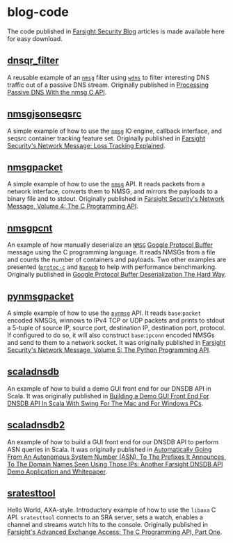 # blog-code
The code published in [Farsight Security Blog](https://www.farsightsecurity.com/Blog) articles is made available here for easy download.

## [dnsqr_filter](dnsqr_filter)
A reusable example of an [`nmsg`](https://github.com/farsightsec/nmsg) filter
using [`wdns`](https://github.com/farsightsec/wdns) to filter interesting
DNS traffic out of a passive DNS stream. Originally published in
[Processing Passive DNS With the nmsg C API](https://www.farsightsecurity.com/Blog/20150318-cmikk-processing-pdns/).

## [nmsgjsonseqsrc](nmsgjsonseqsrc)
A simple example of how to use the
[`nmsg`](https://github.com/farsightsec/nmsg) IO engine, callback interface, and seqsrc container tracking feature set. Originally published in
[Farsight Security's Network Message: Loss Tracking Explained](https://www.farsightsecurity.com/2017/02/24/mschiffm-nmsg-seqsrc/).

## [nmsgpacket](nmsgpacket)
A simple example of how to use the [`nmsg`](https://github.com/farsightsec/nmsg)
API. It reads packets from a network interface, converts them to NMSG, and
mirrors the payloads to a binary file and to stdout. Originally published in
[Farsight Security's Network Message, Volume 4: The C Programming API](https://www.farsightsecurity.com/Blog/20150218-mschiffm-nmsg-api-c/).

## [nmsgpcnt](nmsgpcnt)
An example of how manually deserialize an
[`NMSG`](https://github.com/farsightsec/nmsg) [Google Protocol Buffer](https://developers.google.com/protocol-buffers/) message using the C programming
language. It reads NMSGs from a file and counts the number of containers and
payloads. Two other examples are presented ([`protoc-c`](https://github.com/protobuf-c/protobuf-c) and [`Nanopb`](http://koti.kapsi.fi/jpa/nanopb/) to help with
performance benchmarking. Originally published in
[Google Protocol Buffer Deserialization The Hard Way](https://www.farsightsecurity.com/Blog/20150417-mschiffm-nmsg-protobuf-deserialize/).

## [pynmsgpacket](pynmsgpacket)
A simple example of how to use the
[`pynmsg`](https://github.com/farsightsec/pynmsg) API. It reads
`base`:`packet` encoded NMSGs, winnows to IPv4 TCP or UDP packets and prints to
stdout a 5-tuple of source IP, source port, destination IP, destination port,
protocol. If configured to do so, it will also construct `base`:`ipconn`
encoded NMSGs and send to them to a network socket. It was originally published
in
[Farsight Security's Network Message, Volume 5: The Python Programming API](https://www.farsightsecurity.com/Blog/20150225-mschiffm-nmsg-api-python/).

## [scaladnsdb](scaladnsdb)
An example of how to build a demo GUI front end for our DNSDB API in Scala. It was
originally published in
[Building a Demo GUI Front End For DNSDB API In Scala With Swing For The Mac and For Windows PCs](https://www.farsightsecurity.com/2017/05/16/stsauver-dnsdb-scala-gui/).

## [scaladnsdb2](scaladnsdb2)
An example of how to build a GUI front end for our DNSDB API to perform ASN queries in Scala. It was originally published in
[Automatically Going From An Autonomous System Number (ASN), To The Prefixes It Announces, To The Domain Names Seen Using Those IPs: Another Farsight DNSDB API Demo Application and Whitepaper](https://www.farsightsecurity.com/2017/05/30/stsauver-dnsdb-scala-gui-2/).

## [sratesttool](sratesttool)
Hello World, AXA-style. Introductory example of how to use the `libaxa` C API.
`sratesttool` connects to an SRA server, sets a watch, enables a
channel and streams watch hits to the console. Originally published in
[Farsight's Advanced Exchange Access: The C Programming API, Part One](https://www.farsightsecurity.com/Blog/20150730-mschiffm-axa-api-c-1/).

